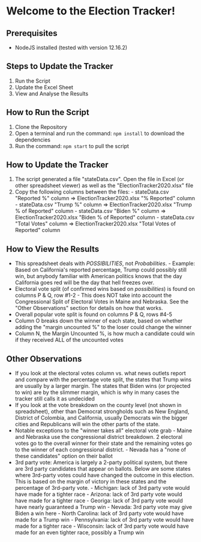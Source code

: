 # Welcome to the Election Tracker!

## Prerequisites
- NodeJS installed (tested with version 12.16.2)

## Steps to Update the Tracker
1. Run the Script
2. Update the Excel Sheet
3. View and Analyse the Results

## How to Run the Script
1. Clone the Repository
2. Open a terminal and run the command: `npm install` to download the dependencies
3. Run the command: `npm start` to pull the script

## How to Update the Tracker
1. The script generated a file "stateData.csv". Open the file in Excel (or other spreadsheet viewer) as well as the "ElectionTracker2020.xlsx" file
2. Copy the following columns between the files:
		- stateData.csv "Reported %" column => ElectionTracker2020.xlsx "% Reported" column
		- stateData.csv "Trump %" column => ElectionTracker2020.xlsx "Trump % of Reported" column
		- stateData.csv "Biden %" column => ElectionTracker2020.xlsx "Biden % of Reported" column
		- stateData.csv "Total Votes" column => ElectionTracker2020.xlsx "Total Votes of Reported" column
  
## How to View the Results
- This spreadsheet deals with *POSSIBILITIES*, not _Probabilities_. 
		- Example: Based on California's reported percentage, Trump could possibly still win, but anybody familiar with American politics knows that the day California goes red will be the day that hell freezes over.
- Electoral vote split (of confirmed wins based on _possibilities_) is found on columns P & Q, row #1-2
		- This does NOT take into account the Congressional Split of Electoral Votes in Maine and Nebraska. See the "Other Observations" section for details on how that works.
- Overall popular vote split is found on columns P & Q, rows #4-5
- Column O breaks down the winner of each state, based on whether adding the "margin uncounted %" to the loser could change the winner
- Column N, the Margin Uncounted %, is how much a candidate could win if they received ALL of the uncounted votes
 
## Other Observations
- If you look at the electoral votes column vs. what news outlets report and compare with the percentage vote split, the states that Trump wins are usually by a larger margin. The states that Biden wins (or projected to win) are by the slimmer margin, which is why in many cases the tracker still calls it as undecided
- If you look at the vote breakdown on the county level (not shown in spreadsheet), other than Democrat strongholds such as New England, District of Colombia, and California, usually Democrats win the bigger cities and Republicans will win the other parts of the state.
- Notable exceptions to the "winner takes all" electoral vote grab
		- Maine and Nebraska use the congressional district breakdown. 2 electoral votes go to the overall winner for their state and the remaining votes go to the winner of each congressional district.
		- Nevada has a "none of these candidates" option on their ballot
- 3rd party vote: America is largely a 2-party political system, but there are 3rd party candidates that appear on ballots. Below are some states where 3rd-party votes could have changed the outcome in this election. This is based on the margin of victory in these states and the percentage of 3rd-party vote.
		- Michigan: lack of 3rd party vote would have made for a tighter race
		- Arizona: lack of 3rd party vote would have made for a tighter race
		- Georiga: lack of 3rd party vote would have nearly guaranteed a Trump win
		- Nevada: 3rd party vote may give Biden a win here
		- North Carolina: lack of 3rd party vote would have made for a Trump win
		- Pennsylvania: lack of 3rd party vote would have made for a tighter race
		- Wisconsin: lack of 3rd party vote would have made for an even tighter race, possibly a Trump win
